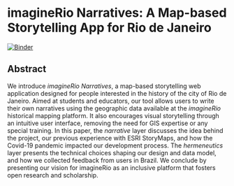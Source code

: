 # imagineRio Narratives: A Map-based Storytelling App for Rio de Janeiro

[![Binder](https://mybinder.org/badge_logo.svg)](https://mybinder.org/v2/gh/imaginerio/narratives-jdh/main?filepath=narratives.ipynb)

## Abstract

We introduce _imagineRio Narratives_, a map-based storytelling web application designed for people interested in the history of the city of Rio de Janeiro. Aimed at students and educators, our tool allows users to write their own narratives using the geographic data available at the _imagineRio_ historical mapping platform. It also encourages visual storytelling through an intuitive user interface, removing the need for GIS expertise or any special training. In this paper, the _narrative_ layer discusses the idea behind the project, our previous experience with ESRI StoryMaps, and how the Covid-19 pandemic impacted our development process. The _hermeneutics_ layer presents the technical choices shaping our design and data model, and how we collected feedback from users in Brazil. We conclude by presenting our vision for imagineRio as an inclusive platform that fosters open research and scholarship.